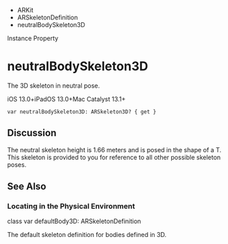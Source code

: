 

- ARKit
- ARSkeletonDefinition
-  neutralBodySkeleton3D 

Instance Property

# neutralBodySkeleton3D

The 3D skeleton in neutral pose.

iOS 13.0+iPadOS 13.0+Mac Catalyst 13.1+

``` source
var neutralBodySkeleton3D: ARSkeleton3D? { get }
```

## Discussion

The neutral skeleton height is 1.66 meters and is posed in the shape of a T. This skeleton is provided to you for reference to all other possible skeleton poses.

## See Also

### Locating in the Physical Environment

class var defaultBody3D: ARSkeletonDefinition

The default skeleton definition for bodies defined in 3D.

